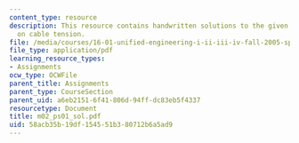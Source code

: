 ```yaml
---
content_type: resource
description: This resource contains handwritten solutions to the given problem set
  on cable tension.
file: /media/courses/16-01-unified-engineering-i-ii-iii-iv-fall-2005-spring-2006/58acb35b19df154551b380712b6a5ad9_m02_ps01_sol.pdf
file_type: application/pdf
learning_resource_types:
- Assignments
ocw_type: OCWFile
parent_title: Assignments
parent_type: CourseSection
parent_uid: a6eb2151-6f41-806d-94ff-dc83eb5f4337
resourcetype: Document
title: m02_ps01_sol.pdf
uid: 58acb35b-19df-1545-51b3-80712b6a5ad9
---
```

